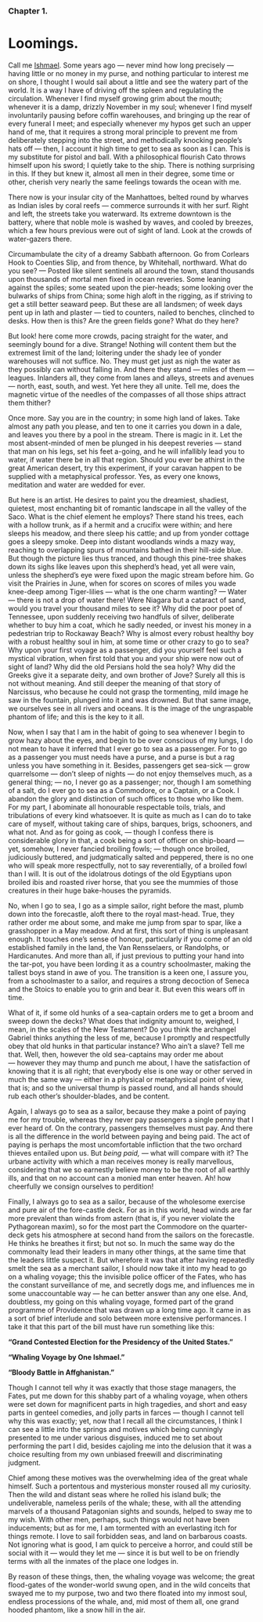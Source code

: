### Chapter 1.

# Loomings.

Call me [Ishmael](#1.1). Some years ago — never mind how long precisely — having little
or no money in my purse, and nothing particular to interest me on shore, I
thought I would sail about a little and see the watery part of the world. It is
a way I have of driving off the spleen and regulating the circulation. Whenever
I find myself growing grim about the mouth; whenever it is a damp, drizzly
November in my soul; whenever I find myself involuntarily pausing before coffin
warehouses, and bringing up the rear of every funeral I meet; and especially
whenever my hypos get such an upper hand of me, that it requires a strong moral
principle to prevent me from deliberately stepping into the street, and
methodically knocking people’s hats off — then, I account it high time to get to
sea as soon as I can. This is my substitute for pistol and ball. With a
philosophical flourish Cato throws himself upon his sword; I quietly take to the
ship. There is nothing surprising in this. If they but knew it, almost all men
in their degree, some time or other, cherish very nearly the same feelings
towards the ocean with me.

There now is your insular city of the Manhattoes, belted round by wharves as
Indian isles by coral reefs — commerce surrounds it with her surf. Right and
left, the streets take you waterward. Its extreme downtown is the battery, where
that noble mole is washed by waves, and cooled by breezes, which a few hours
previous were out of sight of land. Look at the crowds of water-gazers there.

Circumambulate the city of a dreamy Sabbath afternoon. Go from Corlears Hook to
Coenties Slip, and from thence, by Whitehall, northward. What do you see? —
Posted like silent sentinels all around the town, stand thousands upon thousands
of mortal men fixed in ocean reveries. Some leaning against the spiles; some
seated upon the pier-heads; some looking over the bulwarks of ships from China;
some high aloft in the rigging, as if striving to get a still better seaward
peep. But these are all landsmen; of week days pent up in lath and plaster —
tied to counters, nailed to benches, clinched to desks. How then is this? Are
the green fields gone? What do they here?

But look! here come more crowds, pacing straight for the water, and seemingly
bound for a dive. Strange! Nothing will content them but the extremest limit of
the land; loitering under the shady lee of yonder warehouses will not suffice.
No. They must get just as nigh the water as they possibly can without falling
in. And there they stand — miles of them — leagues. Inlanders all, they come
from lanes and alleys, streets and avenues — north, east, south, and west. Yet
here they all unite. Tell me, does the magnetic virtue of the needles of the
compasses of all those ships attract them thither?

Once more. Say you are in the country; in some high land of lakes. Take almost
any path you please, and ten to one it carries you down in a dale, and leaves
you there by a pool in the stream. There is magic in it. Let the most
absent-minded of men be plunged in his deepest reveries — stand that man on his
legs, set his feet a-going, and he will infallibly lead you to water, if water
there be in all that region. Should you ever be athirst in the great American
desert, try this experiment, if your caravan happen to be supplied with a
metaphysical professor. Yes, as every one knows, meditation and water are wedded
for ever.

But here is an artist. He desires to paint you the dreamiest, shadiest,
quietest, most enchanting bit of romantic landscape in all the valley of the
Saco. What is the chief element he employs? There stand his trees, each with a
hollow trunk, as if a hermit and a crucifix were within; and here sleeps his
meadow, and there sleep his cattle; and up from yonder cottage goes a sleepy
smoke. Deep into distant woodlands winds a mazy way, reaching to overlapping
spurs of mountains bathed in their hill-side blue. But though the picture lies
thus tranced, and though this pine-tree shakes down its sighs like leaves upon
this shepherd’s head, yet all were vain, unless the shepherd’s eye were fixed
upon the magic stream before him. Go visit the Prairies in June, when for scores
on scores of miles you wade knee-deep among Tiger-lilies — what is the one charm
wanting? — Water — there is not a drop of water there! Were Niagara but a
cataract of sand, would you travel your thousand miles to see it? Why did the
poor poet of Tennessee, upon suddenly receiving two handfuls of silver,
deliberate whether to buy him a coat, which he sadly needed, or invest his money
in a pedestrian trip to Rockaway Beach? Why is almost every robust healthy boy
with a robust healthy soul in him, at some time or other crazy to go to sea? Why
upon your first voyage as a passenger, did you yourself feel such a mystical
vibration, when first told that you and your ship were now out of sight of land?
Why did the old Persians hold the sea holy? Why did the Greeks give it a
separate deity, and own brother of Jove? Surely all this is not without meaning.
And still deeper the meaning of that story of Narcissus, who because he could
not grasp the tormenting, mild image he saw in the fountain, plunged into it and
was drowned. But that same image, we ourselves see in all rivers and oceans. It
is the image of the ungraspable phantom of life; and this is the key to it all.

Now, when I say that I am in the habit of going to sea whenever I begin to grow
hazy about the eyes, and begin to be over conscious of my lungs, I do not mean
to have it inferred that I ever go to sea as a passenger. For to go as a
passenger you must needs have a purse, and a purse is but a rag unless you have
something in it. Besides, passengers get sea-sick — grow quarrelsome — don’t
sleep of nights — do not enjoy themselves much, as a general thing; — no, I
never go as a passenger; nor, though I am something of a salt, do I ever go to
sea as a Commodore, or a Captain, or a Cook. I abandon the glory and distinction
of such offices to those who like them. For my part, I abominate all honourable
respectable toils, trials, and tribulations of every kind whatsoever. It is
quite as much as I can do to take care of myself, without taking care of ships,
barques, brigs, schooners, and what not. And as for going as cook, — though I
confess there is considerable glory in that, a cook being a sort of officer on
ship-board — yet, somehow, I never fancied broiling fowls; — though once
broiled, judiciously buttered, and judgmatically salted and peppered, there is
no one who will speak more respectfully, not to say reverentially, of a broiled
fowl than I will. It is out of the idolatrous dotings of the old Egyptians upon
broiled ibis and roasted river horse, that you see the mummies of those
creatures in their huge bake-houses the pyramids.

No, when I go to sea, I go as a simple sailor, right before the mast, plumb down
into the forecastle, aloft there to the royal mast-head. True, they rather
order me about some, and make me jump from spar to spar, like a grasshopper in a
May meadow. And at first, this sort of thing is unpleasant enough. It touches
one’s sense of honour, particularly if you come of an old established family in
the land, the Van Rensselaers, or Randolphs, or Hardicanutes. And more than all,
if just previous to putting your hand into the tar-pot, you have been lording it
as a country schoolmaster, making the tallest boys stand in awe of you. The
transition is a keen one, I assure you, from a schoolmaster to a sailor, and
requires a strong decoction of Seneca and the Stoics to enable you to grin and
bear it. But even this wears off in time.

What of it, if some old hunks of a sea-captain orders me to get a broom and
sweep down the decks? What does that indignity amount to, weighed, I mean, in
the scales of the New Testament? Do you think the archangel Gabriel thinks
anything the less of me, because I promptly and respectfully obey that old hunks
in that particular instance? Who ain’t a slave? Tell me that. Well, then,
however the old sea-captains may order me about — however they may thump and
punch me about, I have the satisfaction of knowing that it is all right; that
everybody else is one way or other served in much the same way — either in a
physical or metaphysical point of view, that is; and so the universal thump is
passed round, and all hands should rub each other’s shoulder-blades, and be
content.

Again, I always go to sea as a sailor, because they make a point of paying me
for my trouble, whereas they never pay passengers a single penny that I ever
heard of. On the contrary, passengers themselves must pay. And there is all the
difference in the world between paying and being paid. The act of paying is
perhaps the most uncomfortable infliction that the two orchard thieves entailed
upon us. But _being paid,_ — what will compare with it? The urbane activity with
which a man receives money is really marvellous, considering that we so
earnestly believe money to be the root of all earthly ills, and that on no
account can a monied man enter heaven. Ah! how cheerfully we consign ourselves
to perdition!

Finally, I always go to sea as a sailor, because of the wholesome exercise and
pure air of the fore-castle deck. For as in this world, head winds are far more
prevalent than winds from astern (that is, if you never violate the Pythagorean
maxim), so for the most part the Commodore on the quarter-deck gets his
atmosphere at second hand from the sailors on the forecastle. He thinks he
breathes it first; but not so. In much the same way do the commonalty lead their
leaders in many other things, at the same time that the leaders little suspect
it. But wherefore it was that after having repeatedly smelt the sea as a
merchant sailor, I should now take it into my head to go on a whaling voyage;
this the invisible police officer of the Fates, who has the constant
surveillance of me, and secretly dogs me, and influences me in some
unaccountable way — he can better answer than any one else. And, doubtless, my
going on this whaling voyage, formed part of the grand programme of Providence
that was drawn up a long time ago. It came in as a sort of brief interlude and
solo between more extensive performances. I take it that this part of the bill
must have run something like this:

**“Grand Contested Election for the Presidency of the United States.”**

**“Whaling Voyage by One Ishmael.”**

**“Bloody Battle in Affghanistan.”**

Though I cannot tell why it was exactly that those stage managers, the Fates,
put me down for this shabby part of a whaling voyage, when others were set down
for magnificent parts in high tragedies, and short and easy parts in genteel
comedies, and jolly parts in farces — though I cannot tell why this was exactly;
yet, now that I recall all the circumstances, I think I can see a little into
the springs and motives which being cunningly presented to me under various
disguises, induced me to set about performing the part I did, besides cajoling
me into the delusion that it was a choice resulting from my own unbiased
freewill and discriminating judgment.

Chief among these motives was the overwhelming idea of the great whale himself.
Such a portentous and mysterious monster roused all my curiosity. Then the wild
and distant seas where he rolled his island bulk; the undeliverable, nameless
perils of the whale; these, with all the attending marvels of a thousand
Patagonian sights and sounds, helped to sway me to my wish. With other men,
perhaps, such things would not have been inducements; but as for me, I am
tormented with an everlasting itch for things remote. I love to sail forbidden
seas, and land on barbarous coasts. Not ignoring what is good, I am quick to
perceive a horror, and could still be social with it — would they let me — since
it is but well to be on friendly terms with all the inmates of the place one
lodges in.

By reason of these things, then, the whaling voyage was welcome; the great
flood-gates of the wonder-world swung open, and in the wild conceits that swayed
me to my purpose, two and two there floated into my inmost soul, endless
processions of the whale, and, mid most of them all, one grand hooded phantom,
like a snow hill in the air.
